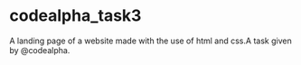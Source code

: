 # codealpha_task3
A landing page of a website made with the use of html and css.A task given by @codealpha.
